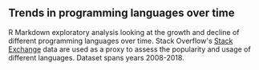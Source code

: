 ## Trends in programming languages over time

R Markdown exploratory analysis looking at the growth and decline of different programming languages over time. Stack Overflow's <a href="https://data.stackexchange.com/">Stack Exchange</a> data are used as a proxy to assess the popularity and usage of different languages. Dataset spans years 2008-2018.


